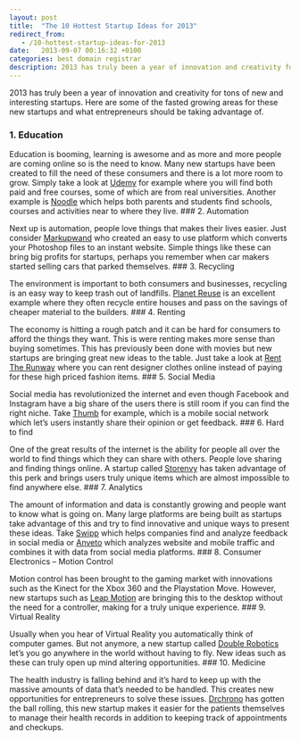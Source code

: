 ```yaml
---
layout: post
title:  "The 10 Hottest Startup Ideas for 2013"
redirect_from:
   - /10-hottest-startup-ideas-for-2013
date:   2013-09-07 00:16:32 +0100
categories: best domain registrar
description: 2013 has truly been a year of innovation and creativity for tons of new and interesting startups. Here are some of the fasted growing areas for these...
---
```


2013 has truly been a year of innovation and creativity for tons of new and interesting startups. Here are some of the fasted growing areas for these new startups and what entrepreneurs should be taking advantage of.

### 1. Education

 Education is booming, learning is awesome and as more and more people are coming online so is the need to know. Many new startups have been created to fill the need of these consumers and there is a lot more room to grow. Simply take a look at [Udemy](http://udemy.com "Udemy") for example where you will find both paid and free courses, some of which are from real universities. Another example is [Noodle](http://noodle.org "Noodle") which helps both parents and students find schools, courses and activities near to where they live. ### 2. Automation

 Next up is automation, people love things that makes their lives easier. Just consider [Markupwand](http://markupwand.com "Markupwand") who created an easy to use platform which converts your Photoshop files to an instant website. Simple things like these can bring big profits for startups, perhaps you remember when car makers started selling cars that parked themselves. ### 3. Recycling

 The environment is important to both consumers and businesses, recycling is an easy way to keep trash out of landfills. [Planet Reuse](http://planetreuse.com "Planet Reuse") is an excellent example where they often recycle entire houses and pass on the savings of cheaper material to the builders. ### 4. Renting

 The economy is hitting a rough patch and it can be hard for consumers to afford the things they want. This is were renting makes more sense than buying sometimes. This has previously been done with movies but new startups are bringing great new ideas to the table. Just take a look at [Rent The Runway](http://renttherunway.com/ "Rent The Runway") where you can rent designer clothes online instead of paying for these high priced fashion items. ### 5. Social Media

 Social media has revolutionized the internet and even though Facebook and Instagram have a big share of the users there is still room if you can find the right niche. Take [Thumb](http://thumb.it "Thumb") for example, which is a mobile social network which let’s users instantly share their opinion or get feedback. ### 6. Hard to find

 One of the great results of the internet is the ability for people all over the world to find things which they can share with others. People love sharing and finding things online. A startup called [Storenvy](http://storenvy.com "Storenvy") has taken advantage of this perk and brings users truly unique items which are almost impossible to find anywhere else. ### 7. Analytics

 The amount of information and data is constantly growing and people want to know what is going on. Many large platforms are being built as startups take advantage of this and try to find innovative and unique ways to present these ideas. Take [Swipp](http://swipp.com "Swipp") which helps companies find and analyze feedback in social media or [Anveto](http://anveto.com "Anveto") which analyzes website and mobile traffic and combines it with data from social media platforms. ### 8. Consumer Electronics – Motion Control

 Motion control has been brought to the gaming market with innovations such as the Kinect for the Xbox 360 and the Playstation Move. However, new startups such as [Leap Motion](https://leapmotion.com "Leap Motion") are bringing this to the desktop without the need for a controller, making for a truly unique experience. ### 9. Virtual Reality

 Usually when you hear of Virtual Reality you automatically think of computer games. But not anymore, a new startup called [Double Robotics](http://doublerobotics.com "Double Robotics") let’s you go anywhere in the world without having to fly. New ideas such as these can truly open up mind altering opportunities. ### 10. Medicine

 The health industry is falling behind and it’s hard to keep up with the massive amounts of data that’s needed to be handled. This creates new opportunities for entrepreneurs to solve these issues. [Drchrono](https://drchrono.com "Drchrono") has gotten the ball rolling, this new startup makes it easier for the patients themselves to manage their health records in addition to keeping track of appointments and checkups.